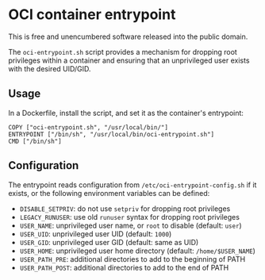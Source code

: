 # OCI container entrypoint

This is free and unencumbered software released into the public domain.

The `oci-entrypoint.sh` script provides a mechanism for dropping root
privileges within a container and ensuring that an unprivileged user exists
with the desired UID/GID.

## Usage

In a Dockerfile, install the script, and set it as the container's entrypoint:

    COPY ["oci-entrypoint.sh", "/usr/local/bin/"]
    ENTRYPOINT ["/bin/sh", "/usr/local/bin/oci-entrypoint.sh"]
    CMD ["/bin/sh"]

## Configuration

The entrypoint reads configuration from `/etc/oci-entrypoint-config.sh` if it
exists, or the following environment variables can be defined:

- `DISABLE_SETPRIV`: do not use `setpriv` for dropping root privileges
- `LEGACY_RUNUSER`: use old `runuser` syntax for dropping root privileges
- `USER_NAME`: unprivileged user name, or `root` to disable (default: `user`)
- `USER_UID`: unprivileged user UID (default: `1000`)
- `USER_GID`: unprivileged user GID (default: same as UID)
- `USER_HOME`: unprivileged user home directory (default: `/home/$USER_NAME`)
- `USER_PATH_PRE`: additional directories to add to the beginning of PATH
- `USER_PATH_POST`: additional directories to add to the end of PATH

